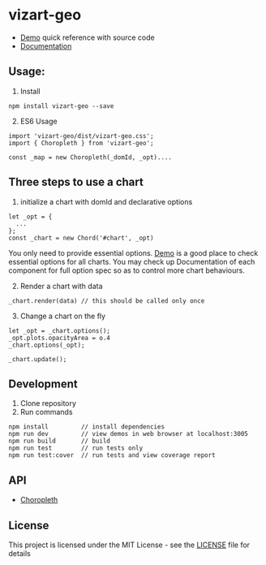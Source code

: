 # vizart-geo

* [Demo](https://vizartjs.github.io/demo.html) quick reference with source code
* [Documentation](https://github.com/VizArtJS/vizart-geo/wiki)


## Usage:

1. Install

```
npm install vizart-geo --save
```

2. ES6 Usage

```
import 'vizart-geo/dist/vizart-geo.css';
import { Choropleth } from 'vizart-geo';

const _map = new Choropleth(_domId, _opt)....
```

## Three steps to use a chart
1. initialize a chart with domId and declarative options
```
let _opt = {
  ...
};
const _chart = new Chord('#chart', _opt)
```
You only need to provide essential options. [Demo](https://vizartjs.github.io/demo.html) is a good place to check essential options for all charts. You may check up Documentation of each component for full option spec so as to control more chart behaviours.

2. Render a chart with data
```
_chart.render(data) // this should be called only once
```
3. Change a chart on the fly
```
let _opt = _chart.options();
_opt.plots.opacityArea = o.4
_chart.options(_opt);

_chart.update();
```


## Development
1. Clone repository
2. Run commands
```
npm install         // install dependencies
npm run dev         // view demos in web browser at localhost:3005
npm run build       // build
npm run test        // run tests only
npm run test:cover  // run tests and view coverage report
```

## API

* [Choropleth](https://github.com/VizArtJS/vizart-geo/wiki/choropleth)

## License

This project is licensed under the MIT License - see the [LICENSE](LICENSE) file for details
